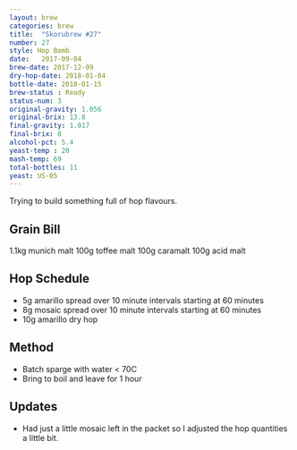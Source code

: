 ```yaml
---
layout: brew
categories: brew
title:  "Skorubrew #27"
number: 27
style: Hop Bomb
date:   2017-09-04
brew-date: 2017-12-09
dry-hop-date: 2018-01-04
bottle-date: 2018-01-15
brew-status : Ready
status-num: 3
original-gravity: 1.056
original-brix: 13.8 
final-gravity: 1.017
final-brix: 8
alcohol-pct: 5.4
yeast-temp : 20
mash-temp: 69
total-bottles: 11
yeast: US-05
---
```


Trying to build something full of hop flavours.


Grain Bill
-----

1.1kg munich malt
100g toffee malt
100g caramalt
100g acid malt


Hop Schedule
-------------

* 5g amarillo spread over 10 minute intervals starting at 60 minutes
* 8g mosaic spread over 10 minute intervals starting at 60 minutes
* 10g amarillo dry hop


Method
-------

* Batch sparge with water  < 70C
* Bring to boil and leave for 1 hour


Updates
-------

* Had just a little mosaic left in the packet so I adjusted the hop quantities a little bit.

